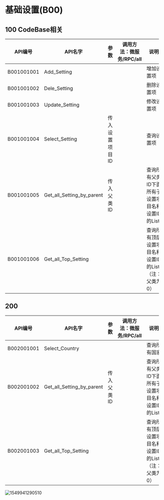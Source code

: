 # 基础设置(B00)

## 100 CodeBase相关

| API编号    | API名字                   | 参数           | 调用方法：微服务/RPC/all | 说明                                                |
| ---------- | ------------------------- | -------------- | ------------------------ | --------------------------------------------------- |
| B001001001 | Add_Setting               |                |                          | 增加设置项                                          |
| B001001002 | Dele_Setting              |                |                          | 删除设置项                                          |
| B001001003 | Update_Setting            |                |                          | 修改设置项                                          |
| B001001004 | Select_Setting            | 传入设置项目ID |                          | 查询设置项                                          |
| B001001005 | Get_all_Setting_by_parent | 传入父类ID     |                          | 查询所有父类ID下面所有子设置项目名和设置ID的List    |
| B001001006 | Get_all_Top_Setting       |                |                          | 查询所有顶层设置项目名和设置ID的List（注：父类为0） |

## 200 

| API编号    | API名字                   | 参数       | 调用方法：微服务/RPC/all | 说明                                                |
| ---------- | ------------------------- | ---------- | ------------------------ | --------------------------------------------------- |
| B002001001 | Select_Country            |            |                          | 查询所有国家                                        |
| B002001002 | Get_all_Setting_by_parent | 传入父类ID |                          | 查询所有父类ID下面所有子设置项目名和设置ID的List    |
| B002001003 | Get_all_Top_Setting       |            |                          | 查询所有顶层设置项目名和设置ID的List（注：父类为0） |

![1549941290510](C:\Users\Administrator\AppData\Roaming\Typora\typora-user-images\1549941290510.png)